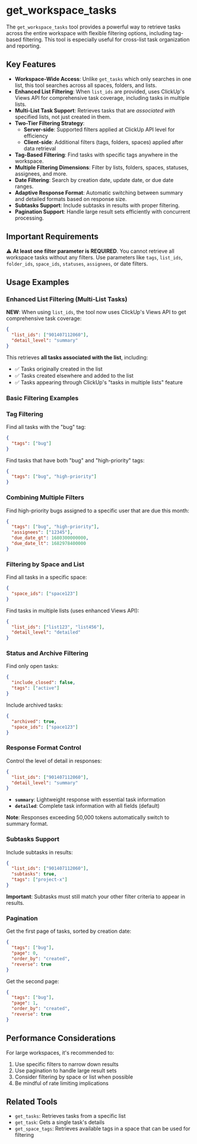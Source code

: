 # get_workspace_tasks

The `get_workspace_tasks` tool provides a powerful way to retrieve tasks across the entire workspace with flexible filtering options, including tag-based filtering. This tool is especially useful for cross-list task organization and reporting.

## Key Features

- **Workspace-Wide Access**: Unlike `get_tasks` which only searches in one list, this tool searches across all spaces, folders, and lists.
- **Enhanced List Filtering**: When `list_ids` are provided, uses ClickUp's Views API for comprehensive task coverage, including tasks in multiple lists.
- **Multi-List Task Support**: Retrieves tasks that are *associated with* specified lists, not just created in them.
- **Two-Tier Filtering Strategy**:
  - **Server-side**: Supported filters applied at ClickUp API level for efficiency
  - **Client-side**: Additional filters (tags, folders, spaces) applied after data retrieval
- **Tag-Based Filtering**: Find tasks with specific tags anywhere in the workspace.
- **Multiple Filtering Dimensions**: Filter by lists, folders, spaces, statuses, assignees, and more.
- **Date Filtering**: Search by creation date, update date, or due date ranges.
- **Adaptive Response Format**: Automatic switching between summary and detailed formats based on response size.
- **Subtasks Support**: Include subtasks in results with proper filtering.
- **Pagination Support**: Handle large result sets efficiently with concurrent processing.

## Important Requirements

⚠️ **At least one filter parameter is REQUIRED**. You cannot retrieve all workspace tasks without any filters. Use parameters like `tags`, `list_ids`, `folder_ids`, `space_ids`, `statuses`, `assignees`, or date filters.

## Usage Examples

### Enhanced List Filtering (Multi-List Tasks)

**NEW**: When using `list_ids`, the tool now uses ClickUp's Views API to get comprehensive task coverage:

```json
{
  "list_ids": ["901407112060"],
  "detail_level": "summary"
}
```

This retrieves **all tasks associated with the list**, including:
- ✅ Tasks originally created in the list
- ✅ Tasks created elsewhere and added to the list
- ✅ Tasks appearing through ClickUp's "tasks in multiple lists" feature

### Basic Filtering Examples

### Tag Filtering

Find all tasks with the "bug" tag:

```json
{
  "tags": ["bug"]
}
```

Find tasks that have both "bug" and "high-priority" tags:

```json
{
  "tags": ["bug", "high-priority"]
}
```

### Combining Multiple Filters

Find high-priority bugs assigned to a specific user that are due this month:

```json
{
  "tags": ["bug", "high-priority"],
  "assignees": ["12345"],
  "due_date_gt": 1680300000000,
  "due_date_lt": 1682978400000
}
```

### Filtering by Space and List

Find all tasks in a specific space:

```json
{
  "space_ids": ["space123"]
}
```

Find tasks in multiple lists (uses enhanced Views API):

```json
{
  "list_ids": ["list123", "list456"],
  "detail_level": "detailed"
}
```

### Status and Archive Filtering

Find only open tasks:

```json
{
  "include_closed": false,
  "tags": ["active"]
}
```

Include archived tasks:

```json
{
  "archived": true,
  "space_ids": ["space123"]
}
```

### Response Format Control

Control the level of detail in responses:

```json
{
  "list_ids": ["901407112060"],
  "detail_level": "summary"
}
```

- **`summary`**: Lightweight response with essential task information
- **`detailed`**: Complete task information with all fields (default)

**Note**: Responses exceeding 50,000 tokens automatically switch to summary format.

### Subtasks Support

Include subtasks in results:

```json
{
  "list_ids": ["901407112060"],
  "subtasks": true,
  "tags": ["project-x"]
}
```

**Important**: Subtasks must still match your other filter criteria to appear in results.

### Pagination

Get the first page of tasks, sorted by creation date:

```json
{
  "tags": ["bug"],
  "page": 0,
  "order_by": "created",
  "reverse": true
}
```

Get the second page:

```json
{
  "tags": ["bug"],
  "page": 1,
  "order_by": "created",
  "reverse": true
}
```

## Performance Considerations

For large workspaces, it's recommended to:

1. Use specific filters to narrow down results
2. Use pagination to handle large result sets
3. Consider filtering by space or list when possible
4. Be mindful of rate limiting implications

## Related Tools

- `get_tasks`: Retrieves tasks from a specific list
- `get_task`: Gets a single task's details
- `get_space_tags`: Retrieves available tags in a space that can be used for filtering 